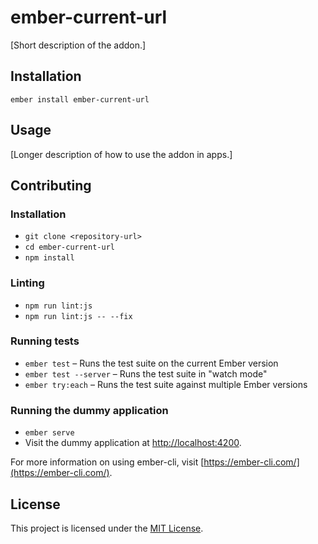 ember-current-url
==============================================================================

[Short description of the addon.]

Installation
------------------------------------------------------------------------------

```
ember install ember-current-url
```


Usage
------------------------------------------------------------------------------

[Longer description of how to use the addon in apps.]


Contributing
------------------------------------------------------------------------------

### Installation

* `git clone <repository-url>`
* `cd ember-current-url`
* `npm install`

### Linting

* `npm run lint:js`
* `npm run lint:js -- --fix`

### Running tests

* `ember test` – Runs the test suite on the current Ember version
* `ember test --server` – Runs the test suite in "watch mode"
* `ember try:each` – Runs the test suite against multiple Ember versions

### Running the dummy application

* `ember serve`
* Visit the dummy application at [http://localhost:4200](http://localhost:4200).

For more information on using ember-cli, visit [https://ember-cli.com/](https://ember-cli.com/).

License
------------------------------------------------------------------------------

This project is licensed under the [MIT License](LICENSE.md).
